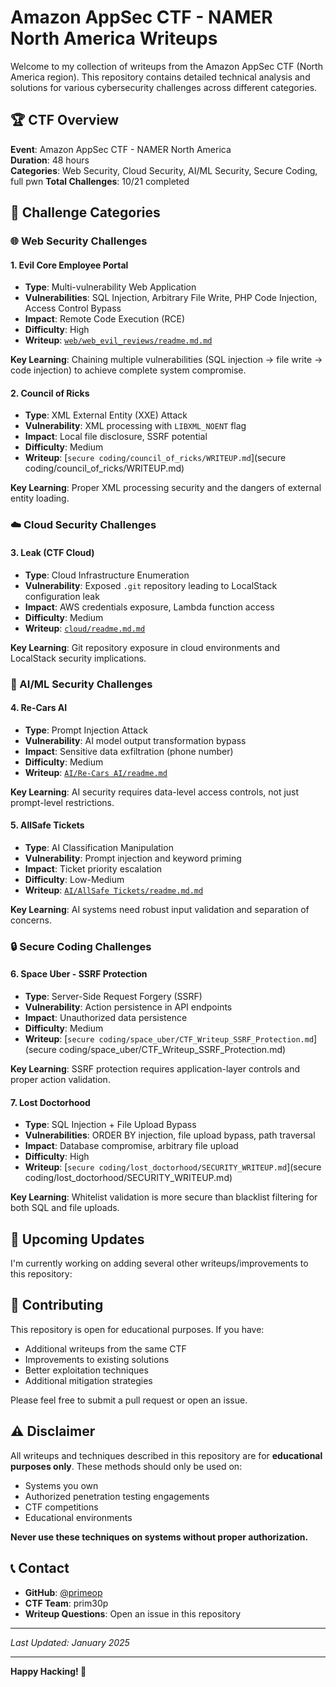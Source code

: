 # Amazon AppSec CTF - NAMER North America Writeups

Welcome to my collection of writeups from the Amazon AppSec CTF (North America region). This repository contains detailed technical analysis and solutions for various cybersecurity challenges across different categories.

## 🏆 CTF Overview

**Event**: Amazon AppSec CTF - NAMER North America  
**Duration**: 48 hours  
**Categories**: Web Security, Cloud Security, AI/ML Security, Secure Coding, full pwn 
**Total Challenges**: 10/21 completed  

## 📁 Challenge Categories

### 🌐 Web Security Challenges

#### 1. Evil Core Employee Portal
- **Type**: Multi-vulnerability Web Application
- **Vulnerabilities**: SQL Injection, Arbitrary File Write, PHP Code Injection, Access Control Bypass
- **Impact**: Remote Code Execution (RCE)
- **Difficulty**: High
- **Writeup**: [`web/web_evil_reviews/readme.md.md`](web/web_evil_reviews/readme.md.md)

**Key Learning**: Chaining multiple vulnerabilities (SQL injection → file write → code injection) to achieve complete system compromise.

#### 2. Council of Ricks
- **Type**: XML External Entity (XXE) Attack
- **Vulnerability**: XML processing with `LIBXML_NOENT` flag
- **Impact**: Local file disclosure, SSRF potential
- **Difficulty**: Medium
- **Writeup**: [`secure coding/council_of_ricks/WRITEUP.md`](secure coding/council_of_ricks/WRITEUP.md)

**Key Learning**: Proper XML processing security and the dangers of external entity loading.

### ☁️ Cloud Security Challenges

#### 3. Leak (CTF Cloud)
- **Type**: Cloud Infrastructure Enumeration
- **Vulnerability**: Exposed `.git` repository leading to LocalStack configuration leak
- **Impact**: AWS credentials exposure, Lambda function access
- **Difficulty**: Medium
- **Writeup**: [`cloud/readme.md.md`](cloud/readme.md.md)

**Key Learning**: Git repository exposure in cloud environments and LocalStack security implications.

### 🤖 AI/ML Security Challenges

#### 4. Re-Cars AI
- **Type**: Prompt Injection Attack
- **Vulnerability**: AI model output transformation bypass
- **Impact**: Sensitive data exfiltration (phone number)
- **Difficulty**: Medium
- **Writeup**: [`AI/Re-Cars AI/readme.md`](AI/Re-Cars%20AI/readme.md)

**Key Learning**: AI security requires data-level access controls, not just prompt-level restrictions.

#### 5. AllSafe Tickets
- **Type**: AI Classification Manipulation
- **Vulnerability**: Prompt injection and keyword priming
- **Impact**: Ticket priority escalation
- **Difficulty**: Low-Medium
- **Writeup**: [`AI/AllSafe Tickets/readme.md.md`](AI/AllSafe%20Tickets/readme.md.md)

**Key Learning**: AI systems need robust input validation and separation of concerns.

### 🔒 Secure Coding Challenges

#### 6. Space Uber - SSRF Protection
- **Type**: Server-Side Request Forgery (SSRF)
- **Vulnerability**: Action persistence in API endpoints
- **Impact**: Unauthorized data persistence
- **Difficulty**: Medium
- **Writeup**: [`secure coding/space_uber/CTF_Writeup_SSRF_Protection.md`](secure coding/space_uber/CTF_Writeup_SSRF_Protection.md)

**Key Learning**: SSRF protection requires application-layer controls and proper action validation.

#### 7. Lost Doctorhood
- **Type**: SQL Injection + File Upload Bypass
- **Vulnerabilities**: ORDER BY injection, file upload bypass, path traversal
- **Impact**: Database compromise, arbitrary file upload
- **Difficulty**: High
- **Writeup**: [`secure coding/lost_doctorhood/SECURITY_WRITEUP.md`](secure coding/lost_doctorhood/SECURITY_WRITEUP.md)

**Key Learning**: Whitelist validation is more secure than blacklist filtering for both SQL and file uploads.



## 🚀 Upcoming Updates

I'm currently working on adding several other writeups/improvements to this repository:

## 🤝 Contributing

This repository is open for educational purposes. If you have:
- Additional writeups from the same CTF
- Improvements to existing solutions
- Better exploitation techniques
- Additional mitigation strategies

Please feel free to submit a pull request or open an issue.

## ⚠️ Disclaimer

All writeups and techniques described in this repository are for **educational purposes only**. These methods should only be used on:
- Systems you own
- Authorized penetration testing engagements
- CTF competitions
- Educational environments

**Never use these techniques on systems without proper authorization.**

## 📞 Contact

- **GitHub**: [@primeop](https://github.com/primeop)
- **CTF Team**: prim30p
- **Writeup Questions**: Open an issue in this repository

---

*Last Updated: January 2025*

---

**Happy Hacking! 🔐**
